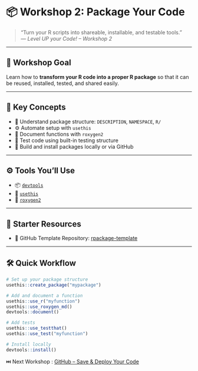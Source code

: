 # 📦 Workshop 2: Package Your Code

> “Turn your R scripts into shareable, installable, and testable tools.”  
> — <i>Level UP your Code! – Workshop 2</i>

---

## 🎯 Workshop Goal

Learn how to **transform your R code into a proper R package** so that it can be reused, installed, tested, and shared easily.

---

## 🧠 Key Concepts

- 📁 Understand package structure: `DESCRIPTION`, `NAMESPACE`, `R/`
- ⚙️ Automate setup with `usethis`
- 🧪 Document functions with `roxygen2`
- 🧪 Test code using built-in testing structure
- 🧩 Build and install packages locally or via GitHub

---

## ⚙️ Tools You’ll Use

- 📦 [`devtools`](https://devtools.r-lib.org/)
- 🧰 [`usethis`](https://usethis.r-lib.org/)
- 📝 [`roxygen2`](https://roxygen2.r-lib.org/)

---

## 🧰 Starter Resources

- 🧪 GitHub Template Repository: [rpackage-template](https://github.com/jadelkarchi/rpackage-template)

---

## 🛠️ Quick Workflow

```r
# Set up your package structure
usethis::create_package("mypackage")

# Add and document a function
usethis::use_r("myfunction")
usethis::use_roxygen_md()
devtools::document()

# Add tests
usethis::use_testthat()
usethis::use_test("myfunction")

# Install locally
devtools::install()
```


⏭️ Next Workshop : [GitHub – Save & Deploy Your Code](./ws3-github.md)